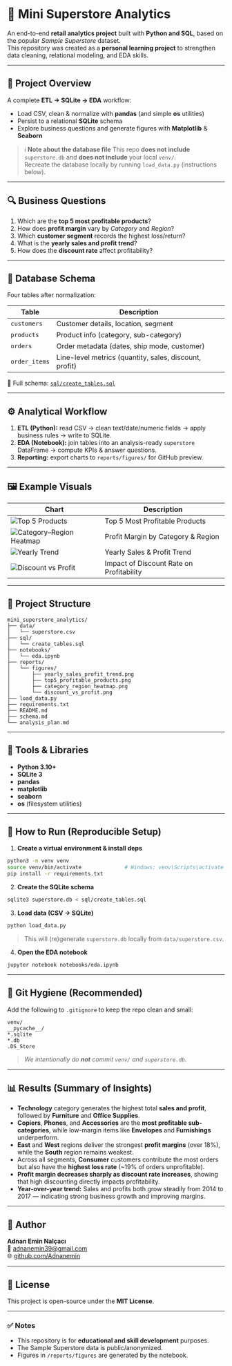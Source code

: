 # 🏪 Mini Superstore Analytics

An end-to-end **retail analytics project** built with **Python and SQL**, based on the popular *Sample Superstore* dataset.  
This repository was created as a **personal learning project** to strengthen data cleaning, relational modeling, and EDA skills.

---

## 🎯 Project Overview
A complete **ETL → SQLite → EDA** workflow:
- Load CSV, clean & normalize with **pandas** (and simple **os** utilities)
- Persist to a relational **SQLite** schema
- Explore business questions and generate figures with **Matplotlib** & **Seaborn**

> ℹ️ **Note about the database file**
> This repo **does not include** `superstore.db` and **does not include** your local `venv/`.  
> Recreate the database locally by running `load_data.py` (instructions below).

---

## 🔍 Business Questions
1. Which are the **top 5 most profitable products**?  
2. How does **profit margin** vary by *Category* and *Region*?  
3. Which **customer segment** records the highest loss/return?  
4. What is the **yearly sales and profit trend**?  
5. How does the **discount rate** affect profitability?  

---

## 🧱 Database Schema
Four tables after normalization:

| Table | Description |
|---|---|
| `customers` | Customer details, location, segment |
| `products`  | Product info (category, sub-category) |
| `orders`    | Order metadata (dates, ship mode, customer) |
| `order_items` | Line-level metrics (quantity, sales, discount, profit) |

📄 Full schema: [`sql/create_tables.sql`](sql/create_tables.sql)

---

## ⚙️ Analytical Workflow
1. **ETL (Python):** read CSV → clean text/date/numeric fields → apply business rules → write to SQLite.  
2. **EDA (Notebook):** join tables into an analysis-ready `superstore` DataFrame → compute KPIs & answer questions.  
3. **Reporting:** export charts to `reports/figures/` for GitHub preview.

---

## 🖼️ Example Visuals
| Chart | Description |
|---|---|
| ![Top 5 Products](reports/figures/top5_products.png) | Top 5 Most Profitable Products |
| ![Category–Region Heatmap](reports/figures/category_region_heatmap.png) | Profit Margin by Category & Region |
| ![Yearly Trend](reports/figures/yearly_sales_profit_trend.png) | Yearly Sales & Profit Trend |
| ![Discount vs Profit](reports/figures/discount_vs_profit.png) | Impact of Discount Rate on Profitability |

---

## 📂 Project Structure
```
mini_superstore_analytics/
├── data/
│   └── superstore.csv
├── sql/
│   └── create_tables.sql
├── notebooks/
│   └── eda.ipynb
├── reports/
│   └── figures/
│       ├── yearly_sales_profit_trend.png
│       ├── top5_profitable_products.png
│       ├── category_region_heatmap.png
│       └── discount_vs_profit.png
├── load_data.py
├── requirements.txt
├── README.md
├── schema.md
└── analysis_plan.md
```

---

## 🧩 Tools & Libraries
- **Python 3.10+**
- **SQLite 3**
- **pandas**
- **matplotlib**
- **seaborn**
- **os** (filesystem utilities)

---

## 🚀 How to Run (Reproducible Setup)

1) **Create a virtual environment & install deps**
```bash
python3 -m venv venv
source venv/bin/activate              # Windows: venv\Scripts\activate
pip install -r requirements.txt
```

2) **Create the SQLite schema**
```bash
sqlite3 superstore.db < sql/create_tables.sql
```

3) **Load data (CSV → SQLite)**
```bash
python load_data.py
```
> This will (re)generate `superstore.db` locally from `data/superstore.csv`.

4) **Open the EDA notebook**
```bash
jupyter notebook notebooks/eda.ipynb
```

---

## 📝 Git Hygiene (Recommended)
Add the following to `.gitignore` to keep the repo clean and small:
```
venv/
__pycache__/
*.sqlite
*.db
.DS_Store
```
> *We intentionally do **not** commit `venv/` and `superstore.db`.*

---

## 📊 Results (Summary of Insights)

- **Technology** category generates the highest total **sales and profit**, followed by **Furniture** and **Office Supplies**.
- **Copiers**, **Phones**, and **Accessories** are the **most profitable sub-categories**, while low-margin items like **Envelopes** and **Furnishings** underperform.
- **East** and **West** regions deliver the strongest **profit margins** (over 18%), while the **South** region remains weakest.
- Across all segments, **Consumer** customers contribute the most orders but also have the **highest loss rate** (~19% of orders unprofitable).
- **Profit margin decreases sharply as discount rate increases**, showing that high discounting directly impacts profitability.
- **Year-over-year trend:** Sales and profits both grow steadily from 2014 to 2017 — indicating strong business growth and improving margins.
---

## 👤 Author
**Adnan Emin Nalçacı**  
📧 [adnanemin39@gmail.com](mailto:adnanemin39@gmail.com)  
🌐 [github.com/Adnanemin](https://github.com/Adnanemin)

---

## 🪪 License
This project is open-source under the **MIT License**.

---

### ✅ Notes
- This repository is for **educational and skill development** purposes.
- The Sample Superstore data is public/anonymized.
- Figures in `/reports/figures` are generated by the notebook.
